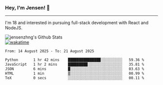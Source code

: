 ### Hey, I'm Jensen! 👋

---

I'm 18 and interested in pursuing full-stack development with React and NodeJS.

![jensenzhng's Github Stats](https://github-readme-stats.vercel.app/api?username=jensenzhng&theme=dark&show_icons=true&count_private=true)
<br />
[![wakatime](https://wakatime.com/badge/user/cbfc263d-3611-4e36-8278-8fad45fe3f62.svg)](https://wakatime.com/@cbfc263d-3611-4e36-8278-8fad45fe3f62)

<!--START_SECTION:waka-->

```txt
From: 14 August 2025 - To: 21 August 2025

Python       1 hr 42 mins    ███████████████░░░░░░░░░░   59.36 %
JavaScript   1 hr 2 mins     █████████░░░░░░░░░░░░░░░░   35.81 %
JSON         6 mins          █░░░░░░░░░░░░░░░░░░░░░░░░   03.63 %
HTML         1 min           ▒░░░░░░░░░░░░░░░░░░░░░░░░   00.99 %
TeX          0 secs          ░░░░░░░░░░░░░░░░░░░░░░░░░   00.11 %
```

<!--END_SECTION:waka-->
